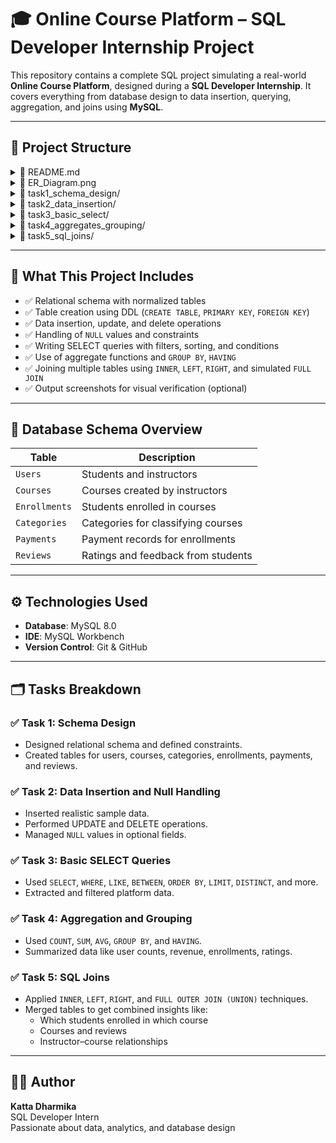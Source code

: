 # 🎓 Online Course Platform – SQL Developer Internship Project

This repository contains a complete SQL project simulating a real-world **Online Course Platform**, designed during a **SQL Developer Internship**. It covers everything from database design to data insertion, querying, aggregation, and joins using **MySQL**.

---

## 📁 Project Structure


<details>
<summary>📄 README.md</summary>

- Full project summary (combined for all tasks)

</details>

<details>
<summary>📄 ER_Diagram.png</summary>

- Optional: Entity Relationship diagram used in Task 1

</details>

<details>
<summary>📂 task1_schema_design/</summary>

- `create_schema.sql` – SQL script to create tables and relationships  
- `ER_Diagram.png` – (Optional) ER diagram specific to task  
- `README.md` – Task 1-specific explanation  

</details>

<details>
<summary>📂 task2_data_insertion/</summary>

- `data_manipulation.sql` – INSERT, UPDATE, DELETE statements  
- `screenshots/` – (Optional) output of manipulation commands  
- `README.md` – Task 2-specific explanation  

</details>

<details>
<summary>📂 task3_basic_select/</summary>

- `basic_select_queries.sql` – SELECT queries (WHERE, LIKE, ORDER BY, etc.)  
- `screenshots/` – (Optional) query output screenshots  
- `README.md` – Task 3-specific explanation  

</details>

<details>
<summary>📂 task4_aggregates_grouping/</summary>

- `aggregate_queries.sql` – GROUP BY, COUNT, SUM, HAVING, etc.  
- `screenshots/` – (Optional) output for aggregation queries  
- `README.md` – Task 4-specific explanation  

</details>

<details>
<summary>📂 task5_sql_joins/</summary>

- `join_queries.sql` – INNER JOIN, LEFT JOIN, FULL JOIN, etc.  
- `screenshots/` – (Optional) JOIN query outputs  
- `README.md` – Task 5-specific explanation  

</details>


---

## 🧱 What This Project Includes

- ✅ Relational schema with normalized tables
- ✅ Table creation using DDL (`CREATE TABLE`, `PRIMARY KEY`, `FOREIGN KEY`)
- ✅ Data insertion, update, and delete operations
- ✅ Handling of `NULL` values and constraints
- ✅ Writing SELECT queries with filters, sorting, and conditions
- ✅ Use of aggregate functions and `GROUP BY`, `HAVING`
- ✅ Joining multiple tables using `INNER`, `LEFT`, `RIGHT`, and simulated `FULL JOIN`
- ✅ Output screenshots for visual verification (optional)

---

## 🧩 Database Schema Overview

| Table         | Description                          |
|---------------|--------------------------------------|
| `Users`       | Students and instructors             |
| `Courses`     | Courses created by instructors       |
| `Enrollments` | Students enrolled in courses         |
| `Categories`  | Categories for classifying courses   |
| `Payments`    | Payment records for enrollments      |
| `Reviews`     | Ratings and feedback from students   |

---

## ⚙️ Technologies Used

- **Database**: MySQL 8.0
- **IDE**: MySQL Workbench
- **Version Control**: Git & GitHub

---

## 🗂️ Tasks Breakdown

### ✅ Task 1: Schema Design
- Designed relational schema and defined constraints.
- Created tables for users, courses, categories, enrollments, payments, and reviews.

### ✅ Task 2: Data Insertion and Null Handling
- Inserted realistic sample data.
- Performed UPDATE and DELETE operations.
- Managed `NULL` values in optional fields.

### ✅ Task 3: Basic SELECT Queries
- Used `SELECT`, `WHERE`, `LIKE`, `BETWEEN`, `ORDER BY`, `LIMIT`, `DISTINCT`, and more.
- Extracted and filtered platform data.

### ✅ Task 4: Aggregation and Grouping
- Used `COUNT`, `SUM`, `AVG`, `GROUP BY`, and `HAVING`.
- Summarized data like user counts, revenue, enrollments, ratings.

### ✅ Task 5: SQL Joins
- Applied `INNER`, `LEFT`, `RIGHT`, and `FULL OUTER JOIN (UNION)` techniques.
- Merged tables to get combined insights like:
  - Which students enrolled in which course
  - Courses and reviews
  - Instructor–course relationships

---

## 👩‍💻 Author

**Katta Dharmika**  
SQL Developer Intern  
Passionate about data, analytics, and database design
